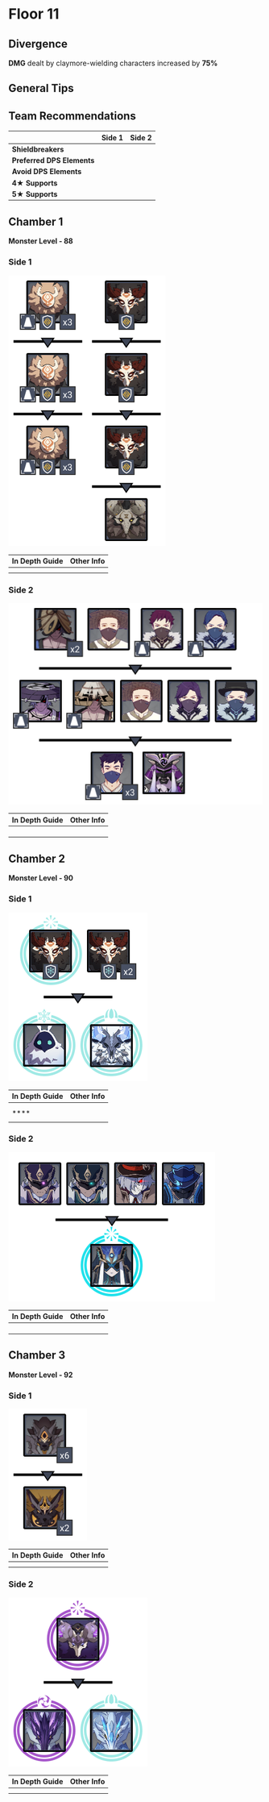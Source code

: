 # Floor 11

## Divergence

**DMG** dealt by claymore-wielding characters increased by **75%**

## General Tips

## Team Recommendations

|                            | Side 1 | Side 2 |
| -------------------------- | :----: | :----: |
| **Shieldbreakers**         |        |        |
| **Preferred DPS Elements** |        |        |
| **Avoid DPS Elements**     |        |        |
| **4**★ **Supports**        |        |        |
| **5**★ **Supports**        |        |        |

## Chamber 1

**Monster Level - 88**

### Side 1

![](../../.gitbook/assets/11-1-1v27.png)

| In Depth Guide | Other Info |
| -------------- | ---------- |
|                |            |
|                |            |

### Side 2

![](../../.gitbook/assets/11-1-2v27.png)

| In Depth Guide | Other Info |
| -------------- | ---------- |
|                |            |
|                |            |
|                |            |
|                |            |

## Chamber 2

**Monster Level - 90**

### Side 1

![](../../.gitbook/assets/11-2-1v27.png)

| In Depth Guide | Other Info |
| -------------- | ---------- |
|                |            |
|                |            |
| \*\*\*\*       |            |
|                |            |

### Side 2

![](../../.gitbook/assets/11-2-2v27.png)

| In Depth Guide | Other Info |
| -------------- | ---------- |
|                |            |
|                |            |
|                |            |
|                |            |

## Chamber 3

**Monster Level - 92**

### Side 1

![](../../.gitbook/assets/11-3-1v27.png)

| In Depth Guide | Other Info |
| -------------- | ---------- |
|                |            |
|                |            |

### Side 2

![](../../.gitbook/assets/11-3-2v27.png)

| In Depth Guide | Other Info |
| -------------- | ---------- |
|                |            |
|                |            |
